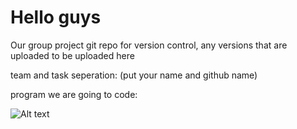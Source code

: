 # Hello guys

Our group project git repo for version control, any versions that are uploaded to be uploaded here

team and task seperation:
(put your name and github name)

program we are going to code:



![Alt text](https://s2.qwant.com/thumbr/474x296/e/8/c16a27d53e0bf09e442a1cc973e2dde9c61ed8e26b046f021f69531e4f6019/th.jpg?u=https%3A%2F%2Ftse.mm.bing.net%2Fth%3Fid%3DOIP.WCE88vXDN1Q2kZPraAzyVAHaEo%26pid%3DApi&q=0&b=1&p=0&a=0)
